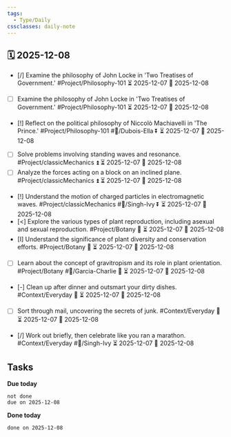 ```yaml
---
tags:
  - Type/Daily
cssclasses: daily-note
---
```


## 🗓️ 2025-12-08

- [/] Examine the philosophy of John Locke in 'Two Treatises of Government.' #Project/Philosophy-101 ⏳ 2025-12-07 📅 2025-12-08
- [ ] Examine the philosophy of John Locke in 'Two Treatises of Government.' #Project/Philosophy-101 ⏳ 2025-12-07 📅 2025-12-08
- [!] Reflect on the political philosophy of Niccolò Machiavelli in 'The Prince.' #Project/Philosophy-101 #👤/Dubois-Ella ⏬ ⏳ 2025-12-07 📅 2025-12-08
- [ ] Solve problems involving standing waves and resonance. #Project/classicMechanics ⏫ ⏳ 2025-12-07 📅 2025-12-08
- [ ] Analyze the forces acting on a block on an inclined plane. #Project/classicMechanics ⏫ ⏳ 2025-12-07 📅 2025-12-08
- [!] Understand the motion of charged particles in electromagnetic waves. #Project/classicMechanics #👤/Singh-Ivy ⏬ ⏳ 2025-12-07 📅 2025-12-08
- [<] Explore the various types of plant reproduction, including asexual and sexual reproduction. #Project/Botany 🔺 ⏳ 2025-12-07 📅 2025-12-08
- [I] Understand the significance of plant diversity and conservation efforts. #Project/Botany 🔺 ⏳ 2025-12-07 📅 2025-12-08
- [ ] Learn about the concept of gravitropism and its role in plant orientation. #Project/Botany #👤/Garcia-Charlie 🔺 ⏳ 2025-12-07 📅 2025-12-08
- [-] Clean up after dinner and outsmart your dirty dishes. #Context/Everyday 🔽 ⏳ 2025-12-07 📅 2025-12-08
- [ ] Sort through mail, uncovering the secrets of junk. #Context/Everyday 🔽 ⏳ 2025-12-07 📅 2025-12-08
- [/] Work out briefly, then celebrate like you ran a marathon. #Context/Everyday #👤/Singh-Ivy ⏳ 2025-12-07 📅 2025-12-08

## Tasks

**Due today**

```tasks
not done
due on 2025-12-08
```

**Done today**

```tasks
done on 2025-12-08
```
            